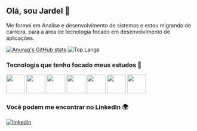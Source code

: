 ## Olá, sou Jardel 👋

Me formei em Analise e desenvolvimento de sistemas e estou migrando de carreira, para a área de tecnologia focado em desenvolvimento de aplicações.

[![Anurag's GitHub stats](https://github-readme-stats.vercel.app/api?username=JardelLimaDev)](https://github.com/anuraghazra/github-readme-stats)
![Top Langs](https://github-readme-stats.vercel.app/api/top-langs/?username=JardelLimaDev&hide_progress=true)

### Tecnologia que tenho focado meus estudos 🎯

<div display="inline">
    <img width="50" heigth="50" src="https://cdn.jsdelivr.net/gh/devicons/devicon@latest/icons/java/java-original-wordmark.svg" />
    <img width="50" heigth="50" src="https://cdn.jsdelivr.net/gh/devicons/devicon@latest/icons/javascript/javascript-original.svg" />
    <img width="50" heigth="50" src="https://cdn.jsdelivr.net/gh/devicons/devicon@latest/icons/typescript/typescript-original.svg" />    
    <img width="50" heigth="50" src="https://cdn.jsdelivr.net/gh/devicons/devicon@latest/icons/html5/html5-original-wordmark.svg" /> 
    <img width="50" heigth="50" src="https://cdn.jsdelivr.net/gh/devicons/devicon@latest/icons/css3/css3-original-wordmark.svg" />
    <img width="50" heigth="50" src="https://cdn.jsdelivr.net/gh/devicons/devicon@latest/icons/spring/spring-original-wordmark.svg" />
    <img width="50" heigth="50" src="https://cdn.jsdelivr.net/gh/devicons/devicon@latest/icons/angular/angular-original-wordmark.svg" />            
</div>

### Você podem me encontrar no LinkedIn 🌍
[![linkedin](https://img.shields.io/badge/linkedin-0A66C2?style=for-the-badge&logo=linkedin&logoColor=white)](https://www.linkedin.com/in/jardel-lima-/)
